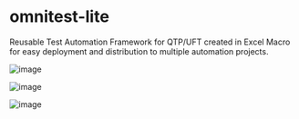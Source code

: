 # omnitest-lite
Reusable Test Automation Framework for QTP/UFT created in Excel Macro for easy deployment and distribution to multiple automation projects.

![image](https://user-images.githubusercontent.com/65001113/128199363-d2aa1347-9cf6-4b02-aae5-7c283c7c7d68.png)

![image](https://user-images.githubusercontent.com/65001113/128199469-9058896a-ef45-4090-a417-db2c3fe0f094.png)


![image](https://user-images.githubusercontent.com/65001113/128199033-866ccac3-7fcc-4477-a662-c4a6cd88bec7.png)


